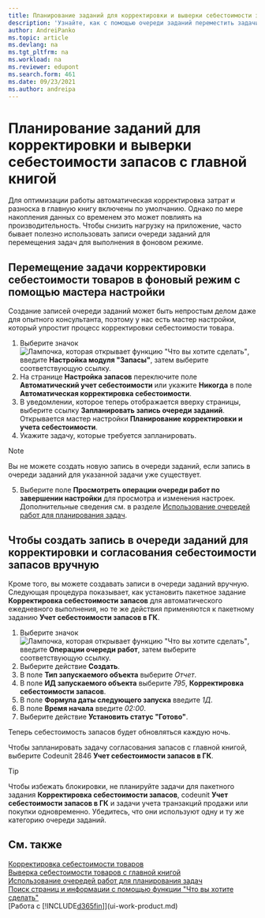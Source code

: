 ```yaml
---
title: Планирование заданий для корректировки и выверки себестоимости запасов
description: 'Узнайте, как с помощью очереди заданий переместить задачи для корректировки себестоимости запасов или сверки ее с главной книгой в фоновом режиме. Например, если ваша компания выполняет много задач или обрабатывает много транзакций.'
author: AndreiPanko
ms.topic: article
ms.devlang: na
ms.tgt_pltfrm: na
ms.workload: na
ms.reviewer: edupont
ms.search.form: 461
ms.date: 09/23/2021
ms.author: andreipa
---
```

# <a name="schedule-jobs-for-adjusting-and-reconciling-inventory-cost-with-the-general-ledger"></a>Планирование заданий для корректировки и выверки себестоимости запасов с главной книгой

Для оптимизации работы автоматическая корректировка затрат и разноска в главную книгу включены по умолчанию. Однако по мере накопления данных со временем это может повлиять на производительность. Чтобы снизить нагрузку на приложение, часто бывает полезно использовать записи очереди заданий для перемещения задач для выполнения в фоновом режиме.

## <a name="move-the-task-of-adjusting-item-costs-to-the-background-with-the-help-of-assisted-setup"></a>Перемещение задачи корректировки себестоимости товаров в фоновый режим с помощью мастера настройки

Создание записей очереди заданий может быть непростым делом даже для опытного консультанта, поэтому у нас есть мастер настройки, который упростит процесс корректировки себестоимости товара.  

1. Выберите значок ![Лампочка, которая открывает функцию "Что вы хотите сделать"](media/ui-search/search_small.png "Что вы хотите сделать"), введите **Настройка модуля "Запасы"**, затем выберите соответствующую ссылку.  
2. На странице **Настройка запасов** переключите поле **Автоматический учет себестоимости** или укажите **Никогда** в поле **Автоматическая корректировка себестоимости**.  
3. В уведомлении, которое теперь отображается вверху страницы, выберите ссылку **Запланировать запись очереди заданий**. Открывается мастер настройки **Планирование корректировки и учета себестоимости**.  
4. Укажите задачу, которые требуется запланировать.  

  > [!NOTE]
  > Вы не можете создать новую запись в очереди заданий, если запись в очереди заданий для указанной задачи уже существует.

5. Выберите поле **Просмотреть операции очереди работ по завершении настройки** для просмотра и изменения настроек. Дополнительные сведения см. в разделе [Использование очередей работ для планирования задач](admin-job-queues-schedule-tasks.md).  

## <a name="to-create-a-job-queue-entry-for-adjusting-and-reconciling-inventory-cost-manually"></a>Чтобы создать запись в очереди заданий для корректировки и согласования себестоимости запасов вручную

Кроме того, вы можете создавать записи в очереди заданий вручную. Следующая процедура показывает, как установить пакетное задание **Корректировка себестоимости запасов** для автоматического ежедневного выполнения, но те же действия применяются к пакетному заданию **Учет себестоимости запасов в ГК**.  

1. Выберите значок ![Лампочка, которая открывает функцию "Что вы хотите сделать"](media/ui-search/search_small.png "Что вы хотите сделать"), введите **Операции очереди работ**, затем выберите соответствующую ссылку.  
2. Выберите действие **Создать**.  
3. В поле **Тип запускаемого объекта** выберите *Отчет*.  
4. В поле **ИД запускаемого объекта** выберите *795*, **Корректировка себестоимости запасов**.  
5. В поле **Формула даты следующего запуска** введите *1Д*.
6. В поле **Время начала** введите *02:00*.
7. Выберите действие **Установить статус "Готово"**.

Теперь себестоимость запасов будет обновляться каждую ночь.  

Чтобы запланировать задачу согласования запасов с главной книгой, выберите Codeunit 2846 **Учет себестоимости запасов в ГК**.

> [!TIP]
> Чтобы избежать блокировки, не планируйте задачи для пакетного задания **Корректировка себестоимости запасов**, codeunit **Учет себестоимости запасов в ГК** и задачи учета транзакций продажи или покупки одновременно. Убедитесь, что они используют одну и ту же категорию очереди заданий.

## <a name="see-also"></a>См. также

[Корректировка себестоимости товаров](inventory-how-adjust-item-costs.md)  
[Выверка себестоимости товаров с главной книгой](finance-how-to-post-inventory-costs-to-the-general-ledger.md)  
[Использование очередей работ для планирования задач](admin-job-queues-schedule-tasks.md)  
[Поиск страниц и информации с помощью функции "Что вы хотите сделать"](ui-search.md)  
[Работа с [!INCLUDE[d365fin](includes/d365fin_md.md)]](ui-work-product.md)  
